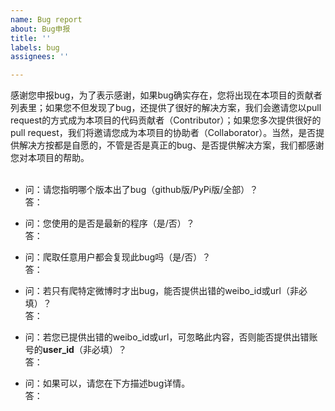 ```yaml
---
name: Bug report
about: Bug申报
title: ''
labels: bug
assignees: ''

---
```


感谢您申报bug，为了表示感谢，如果bug确实存在，您将出现在本项目的贡献者列表里；如果您不但发现了bug，还提供了很好的解决方案，我们会邀请您以pull request的方式成为本项目的代码贡献者（Contributor）；如果您多次提供很好的pull request，我们将邀请您成为本项目的协助者（Collaborator）。当然，是否提供解决方按都是自愿的，不管是否是真正的bug、是否提供解决方案，我们都感谢您对本项目的帮助。<br>
<br>


- 问：请您指明哪个版本出了bug（github版/PyPi版/全部）？<br>
答：

- 问：您使用的是否是最新的程序（是/否）？<br>
答：

- 问：爬取任意用户都会复现此bug吗（是/否）？<br>
答：

- 问：若只有爬特定微博时才出bug，能否提供出错的weibo_id或url（非必填）？<br>
答：

- 问：若您已提供出错的weibo_id或url，可忽略此内容，否则能否提供出错账号的**user_id**（非必填）？<br>
答：

- 问：如果可以，请您在下方描述bug详情。<br>
答：
